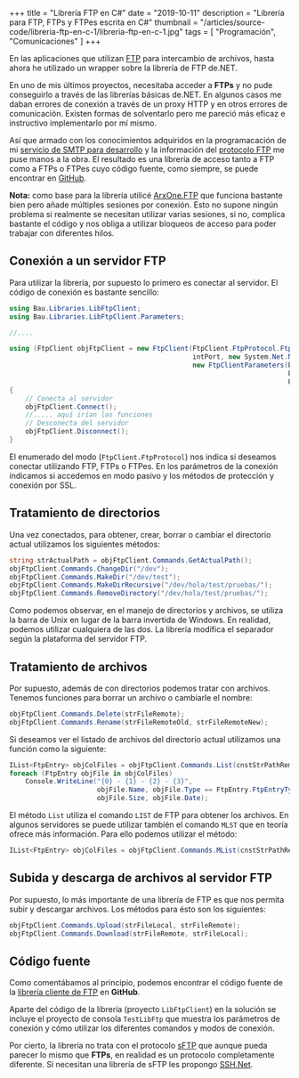 +++
title = "Librería FTP en C#"
date = "2019-10-11"
description = "Librería para FTP, FTPs y FTPes escrita en C#"
thumbnail = "/articles/source-code/libreria-ftp-en-c-1/libreria-ftp-en-c-1.jpg"
tags = [ "Programación", "Comunicaciones" ]
+++

En las aplicaciones que utilizan [FTP](https://en.wikipedia.org/wiki/File_Transfer_Protocol) 
para intercambio de archivos, hasta ahora he utilizado un wrapper sobre la librería de FTP de.NET.

En uno de mis últimos proyectos, necesitaba acceder a **FTPs** y no pude conseguirlo a través de
las librerías básicas de.NET. En algunos casos me daban errores de conexión a través de un proxy HTTP y en
otros errores de comunicación. Existen formas de solventarlo pero me pareció más eficaz e instructivo implementarlo por mí
mismo.
	
Así que armado con los conocimientos adquiridos en la programacación de mi
[servicio de SMTP para desarrollo](/blog/articles/source-code/servidor-smtp/servidor-smtp) y la información del 
[protocolo FTP](https://www.w3.org/Protocols/rfc959/) me puse manos a la obra. El resultado
es una librería de acceso tanto a FTP como a FTPs o FTPes cuyo código fuente, como siempre, se puede encontrar
en [GitHub](https://github.com/jbautistam/LibFtpClient).

**Nota:** como base para la librería utilicé [ArxOne.FTP](https://github.com/ArxOne/FTP)
que funciona bastante bien pero añade múltiples sesiones por conexión. Esto no supone ningún problema si realmente se necesitan utilizar
varias sesiones, si no, complica bastante el código y nos obliga a utilizar bloqueos de acceso para poder trabajar con diferentes hilos.

## Conexión a un servidor FTP

Para utilizar la librería, por supuesto lo primero es conectar al servidor. El código de conexión es bastante sencillo:

```csharp
using Bau.Libraries.LibFtpClient;
using Bau.Libraries.LibFtpClient.Parameters;

//....

using (FtpClient objFtpClient = new FtpClient(FtpClient.FtpProtocol.FtpS, strServer, 
                                              intPort, new System.Net.NetworkCredential(strUser, strPassword), 
                                              new FtpClientParameters(blnPassive, FtpClientParameters(blnPassive, 
                                                                      FtpClientParameters.FtpProtection.FtpS, 
                                                                      FtpClientParameters.SslType.Default)))
{ 
	// Conecta al servidor
	objFtpClient.Connect();
	//..... aquí irían las funciones 
	// Desconecta del servidor
	objFtpClient.Disconnect();
}
```

El enumerado del modo (`FtpClient.FtpProtocol`) nos indica si deseamos conectar utilizando FTP, FTPs o FTPes. En los
parámetros de la conexión indicamos si accedemos en modo pasivo y los métodos de protección y conexión por SSL.

## Tratamiento de directorios

Una vez conectados, para obtener, crear, borrar o cambiar el directorio actual utilizamos los siguientes métodos:

```csharp
string strActualPath = objFtpClient.Commands.GetActualPath();
objFtpClient.Commands.ChangeDir("/dev");
objFtpClient.Commands.MakeDir("/dev/test");
objFtpClient.Commands.MakeDirRecursive("/dev/hola/test/pruebas/");
objFtpClient.Commands.RemoveDirectory("/dev/hola/test/pruebas/");
```

Como podemos observar, en el manejo de directorios y archivos, se utiliza la barra de Unix en lugar de la barra invertida de Windows. En
realidad, podemos utilizar cualquiera de las dos. La librería modifica el separador según la plataforma del servidor FTP.

## Tratamiento de archivos

Por supuesto, además de con directorios podemos tratar con archivos. Tenemos funciones para borrar un archivo o cambiarle el nombre:

```csharp
objFtpClient.Commands.Delete(strFileRemote);
objFtpClient.Commands.Rename(strFileRemoteOld, strFileRemoteNew);
```

Si deseamos ver el listado de archivos del directorio actual utilizamos una función como la siguiente:

```csharp
IList<FtpEntry> objColFiles = objFtpClient.Commands.List(cnstStrPathRemote)
foreach (FtpEntry objFile in objColFiles)
	Console.WriteLine("{0} - {1} - {2} - {3}", 
                      objFile.Name, objFile.Type == FtpEntry.FtpEntryType.Directory? "Directorio": "Archivo",
                      objFile.Size, objFile.Date);
```

El método `List` utiliza el comando `LIST` de FTP para obtener los archivos. En algunos servidores se puede utilizar
también el comando `MLST` que en teoría ofrece más información. Para ello podemos utilizar el método:
	
```csharp
IList<FtpEntry> objColFiles = objFtpClient.Commands.MList(cnstStrPathRemote)
```

## Subida y descarga de archivos al servidor FTP

Por supuesto, lo más importante de una librería de FTP es que nos permita subir y descargar archivos. Los métodos
para ésto son los siguientes:
	
```csharp
objFtpClient.Commands.Upload(strFileLocal, strFileRemote);
objFtpClient.Commands.Download(strFileRemote, strFileLocal);
```

## Código fuente

Como comentábamos al principio, podemos encontrar el código fuente de la 
[librería cliente de FTP](https://github.com/jbautistam/LibFtpClient) en **GitHub**.

Aparte del código de la librería (proyecto `LibFtpClient`) en la solución se incluye el proyecto de consola
`TestLibFtp` que muestra los parámetros de conexión y cómo utilizar los diferentes comandos y modos de conexión.
	
Por cierto, la librería no trata con el protocolo [sFTP](https://es.wikipedia.org/wiki/SSH_File_Transfer_Protocol) 
que aunque pueda parecer lo mismo que **FTPs**, en realidad es un protocolo
completamente diferente. Si necesitan una librería de sFTP les propongo [SSH.Net](https://sshnet.codeplex.com/).
